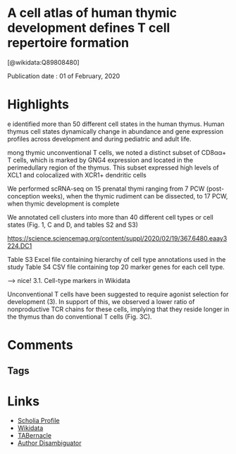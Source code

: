
A cell atlas of human thymic development defines T cell repertoire formation
============================================================================
  
  [@wikidata:Q89808480]  
  
Publication date : 01 of February, 2020  

# Highlights
e identified more than 50 different cell states in the human thymus. Human thymus cell states dynamically change in abundance and gene expression profiles across development and during pediatric and adult life.

mong thymic unconventional T cells, we noted a distinct subset of CD8αα+ T cells, which is marked by GNG4 expression and located in the perimedullary region of the thymus. This subset expressed high levels of XCL1 and colocalized with XCR1+ dendritic cells

We performed scRNA-seq on 15 prenatal thymi ranging from 7 PCW (post-conception weeks), when the thymic rudiment can be dissected, to 17 PCW, when thymic development is complete 

We annotated cell clusters into more than 40 different cell types or cell states (Fig. 1, C and D, and tables S2 and S3)

https://science.sciencemag.org/content/suppl/2020/02/19/367.6480.eaay3224.DC1

Table S3
    Excel file containing hierarchy of cell type annotations used in the study
Table S4
    CSV file containing top 20 marker genes for each cell type.

--> nice! 3.1. Cell-type markers in Wikidata

 Unconventional T cells have been suggested to require agonist selection for development (3). In support of this, we observed a lower ratio of nonproductive TCR chains for these cells, implying that they reside longer in the thymus than do conventional T cells (Fig. 3C).
 
# Comments

## Tags

# Links
  
 * [Scholia Profile](https://scholia.toolforge.org/work/Q89808480)  
 * [Wikidata](https://www.wikidata.org/wiki/Q89808480)  
 * [TABernacle](https://tabernacle.toolforge.org/?#/tab/manual/Q89808480/P921%3BP4510)  
 * [Author Disambiguator](https://author-disambiguator.toolforge.org/work_item_oauth.php?id=Q89808480&batch_id=&match=1&author_list_id=&doit=Get+author+links+for+work)  
